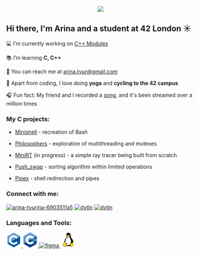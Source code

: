 <p align="center">
 <img src=https://github.com/user-attachments/assets/c28f1f49-1875-4119-bd1a-20b712becf9e>
</p>

## Hi there, I'm Arina and a student at 42 London ☀️

💻 I’m currently working on [C++ Modules](https://github.com/arinatyurina/cpp)

📚 I’m learning **C, C++**

📧 You can reach me at  arina.tyur@gmail.com

🪷 Apart from coding, I love doing **yoga** and **cycling to the 42 campus**

🎧 Fun fact: My friend and I recorded a [song](https://band.link/vXrw3?fbclid=PAAaYJe-opRA1jm8IWbjay4cU6uK7B6J4oA806W-1-ajJGiUd2K7wET1Mo3Js), and it's been streamed over a million times

###  My C projects:
- [Minishell](https://github.com/arinatyurina/minishell) - recreation of Bash
 
- [Philosophers](https://github.com/arinatyurina/philosophers) - exploration of multithreading and mutexes
 
- [MiniRT](https://github.com/fredch16/miniRT) (in progress) - a simple ray tracer being built from scratch
 
- [Push_swap](https://github.com/arinatyurina/push_swap) - sorting algorithm within limited operations
 
- [Pipex](https://github.com/arinatyurina/pipex) - shell redirection and pipes

<h3 align="left">Connect with me:</h3>
<p align="left">
<a href="https://linkedin.com/in/arina-tyurina-6903511a5" target="blank"><img align="center" src="https://raw.githubusercontent.com/rahuldkjain/github-profile-readme-generator/master/src/images/icons/Social/linked-in-alt.svg" alt="arina-tyurina-6903511a5" height="30" width="40" /></a>
<a href="https://www.leetcode.com/dvtln" target="blank"><img align="center" src="https://raw.githubusercontent.com/rahuldkjain/github-profile-readme-generator/master/src/images/icons/Social/leet-code.svg" alt="dvtln" height="30" width="40" /></a>
<a href="https://instagram.com/dvtln" target="blank"><img align="center" src="https://raw.githubusercontent.com/rahuldkjain/github-profile-readme-generator/master/src/images/icons/Social/instagram.svg" alt="dvtln" height="30" width="40" /></a>
</p>

<h3 align="left">Languages and Tools:</h3>
<p align="left"> <a href="https://www.cprogramming.com/" target="_blank" rel="noreferrer"> <img src="https://raw.githubusercontent.com/devicons/devicon/master/icons/c/c-original.svg" alt="c" width="40" height="40"/> </a> <a href="https://www.w3schools.com/cpp/" target="_blank" rel="noreferrer"> <img src="https://raw.githubusercontent.com/devicons/devicon/master/icons/cplusplus/cplusplus-original.svg" alt="cplusplus" width="40" height="40"/> </a> <a href="https://www.figma.com/" target="_blank" rel="noreferrer"> <img src="https://www.vectorlogo.zone/logos/figma/figma-icon.svg" alt="figma" width="40" height="40"/> </a> <a href="https://www.linux.org/" target="_blank" rel="noreferrer"> <img src="https://raw.githubusercontent.com/devicons/devicon/master/icons/linux/linux-original.svg" alt="linux" width="40" height="40"/> </a> </p>


  
<!--
**arinatyurina/arinatyurina** is a ✨ _special_ ✨ repository because its `README.md` (this file) appears on your GitHub profile.

Here are some ideas to get you started:

- 🔭 I’m currently working on ...
- 🌱 I’m currently learning ...
- 👯 I’m looking to collaborate on ...
- 🤔 I’m looking for help with ...
- 💬 Ask me about ...
- 📫 How to reach me: ...
- 😄 Pronouns: ...
- ⚡ Fun fact: ...
-->
